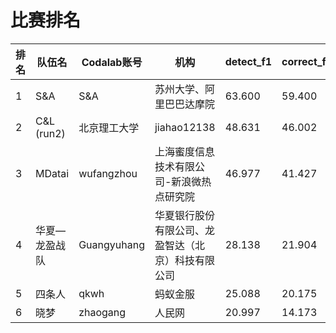 # 比赛排名

| 排名 | 队伍名 |Codalab账号 | 机构 |  detect_f1 | correct_f1 | final_score |
| - | - | - | - | - | - | - |
| 1 | S&A | S&A | 苏州大学、阿里巴巴达摩院 | 63.600 | 59.400 | 62.760 | 
| 2 | C&L (run2) | 北京理工大学 | jiahao12138 | 48.631 | 46.002 | 48.105 |
| 3 | MDatai | wufangzhou | 上海蜜度信息技术有限公司-新浪微热点研究院 | 46.977 | 41.427 | 45.867 |
| 4 | 华夏—龙盈战队 | Guangyuhang | 华夏银行股份有限公司、龙盈智达（北京）科技有限公司 | 28.138 | 21.904 | 26.891 |
| 5 | 四条人 | qkwh | 蚂蚁金服 | 25.088 | 20.175 | 24.105 |
| 6 | 晓梦 | zhaogang | 人民网 | 20.997 | 14.173 | 19.633 |

